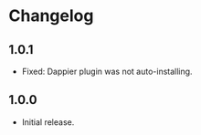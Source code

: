 # Changelog

## 1.0.1
* Fixed: Dappier plugin was not auto-installing.

## 1.0.0
* Initial release.
